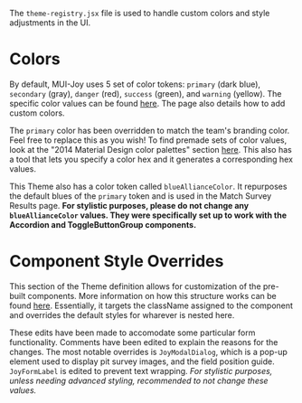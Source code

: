 The `theme-registry.jsx` file is used to handle custom colors and style adjustments in the UI.

# Colors
By default, MUI-Joy uses 5 set of color tokens: `primary` (dark blue), `secondary` (gray), `danger` (red), `success` (green), and `warning` (yellow). The specific color values can be found [here](https://mui.com/joy-ui/customization/theme-colors/). The page also details how to add custom colors.

The `primary` color has been overridden to match the team's branding color. Feel free to replace this as you wish! To find premade sets of color values, look at the "2014 Material Design color palettes" section [here](https://m2.material.io/design/color/the-color-system.html#tools-for-picking-colors). This also has a tool that lets you specify a color hex and it generates a corresponding hex values.

This Theme also has a color token called `blueAllianceColor`. It repurposes the default blues of the `primary` token and is used in the Match Survey Results page. **For stylistic purposes, please do not change any `blueAllianceColor` values. They were specifically set up to work with the Accordion and ToggleButtonGroup components.**

# Component Style Overrides
This section of the Theme definition allows for customization of the pre-built components. More information on how this structure works can be found [here](https://mui.com/joy-ui/customization/themed-components/). Essentially, it targets the className assigned to the component and overrides the default styles for wharever is nested here.

These edits have been made to accomodate some particular form functionality. Comments have been edited to explain the reasons for the changes. The most notable overrides is `JoyModalDialog`, which is a pop-up element used to display pit survey images, and the field position guide. `JoyFormLabel` is edited to prevent text wrapping. *For stylistic purposes, unless needing advanced styling, recommended to not change these values.* 